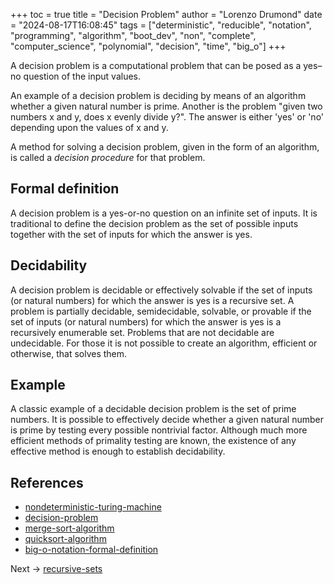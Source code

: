 +++
toc = true
title = "Decision Problem"
author = "Lorenzo Drumond"
date = "2024-08-17T16:08:45"
tags = ["deterministic",  "reducible",  "notation",  "programming",  "algorithm",  "boot_dev",  "non",  "complete",  "computer_science",  "polynomial",  "decision",  "time",  "big_o"]
+++



A decision problem is a computational problem that can be posed as a yes–no question of the input values.

An example of a decision problem is deciding by means of an algorithm whether a given natural number is prime. Another is the problem "given two numbers x and y, does x evenly divide y?". The answer is either 'yes' or 'no' depending upon the values of x and y.

A method for solving a decision problem, given in the form of an algorithm, is called a *decision procedure* for that problem.

## Formal definition

A decision problem is a yes-or-no question on an infinite set of inputs. It is traditional to define the decision problem as the set of possible inputs together with the set of inputs for which the answer is yes.

## Decidability

A decision problem is decidable or effectively solvable if the set of inputs (or natural numbers) for which the answer is yes is a recursive set. A problem is partially decidable, semidecidable, solvable, or provable if the set of inputs (or natural numbers) for which the answer is yes is a recursively enumerable set. Problems that are not decidable are undecidable. For those it is not possible to create an algorithm, efficient or otherwise, that solves them.

## Example

A classic example of a decidable decision problem is the set of prime numbers. It is possible to effectively decide whether a given natural number is prime by testing every possible nontrivial factor. Although much more efficient methods of primality testing are known, the existence of any effective method is enough to establish decidability.

## References

- [nondeterministic-turing-machine](/wiki/nondeterministic-turing-machine/)
- [decision-problem](/wiki/decision-problem/)
- [merge-sort-algorithm](/wiki/merge-sort-algorithm/)
- [quicksort-algorithm](/wiki/quicksort-algorithm/)
- [big-o-notation-formal-definition](/wiki/big-o-notation-formal-definition/)

Next -> [recursive-sets](/wiki/recursive-sets/)
